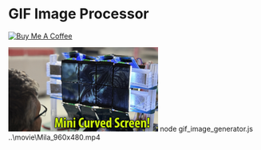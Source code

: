 # GIF Image Processor
<a href="https://www.buymeacoffee.com/thelastoutpostworkshop" target="_blank">
    <img src="https://www.buymeacoffee.com/assets/img/custom_images/orange_img.png" alt="Buy Me A Coffee">
</a>

[<img src="https://github.com/thelastoutpostworkshop/images/blob/main/Curved%20Screen%202.png" width="300">](https://youtu.be/d49A0miFdqo)
node gif_image_generator.js ..\movie\Mila_960x480.mp4